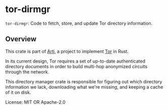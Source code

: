 # tor-dirmgr

`tor-dirmgr`: Code to fetch, store, and update Tor directory information.

## Overview

This crate is part of
[Arti](https://gitlab.torproject.org/tpo/core/arti/), a project to
implement [Tor](https://www.torproject.org/) in Rust.

In its current design, Tor requires a set of up-to-date
authenticated directory documents in order to build multi-hop
anonymized circuits through the network.

This directory manager crate is responsible for figuring out which
directory information we lack, downloading what we're missing, and
keeping a cache of it on disk.

License: MIT OR Apache-2.0
